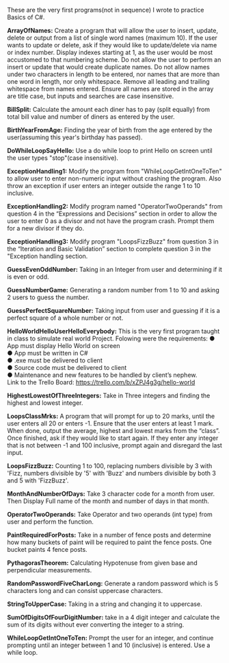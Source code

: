These are the very first programs(not in sequence) I wrote to practice Basics of C#.


**ArrayOfNames:**
Create a program that will allow the user to insert, update, delete or output from a list of single word names (maximum 10). If the user wants to update or delete, ask if they would like to update/delete via name or index number. Display indexes starting at 1, as the user would be most accustomed to that numbering scheme. Do not allow the user to perform an insert or update that would create duplicate names. Do not allow names under two characters in length to be entered, nor names that are more than one word in length, nor only whitespace. Remove all leading and trailing whitespace from names entered. Ensure all names are stored in the array are title case, but inputs and searches are case insensitive. <br/>


**BillSplit:**
Calculate the amount each diner has to pay (split equally) from total bill value and number of diners as entered by the user. <br/>


**BirthYearFromAge:**
Finding the year of birth from the age entered by the user(assuming this year's birthday has passed). <br/>

**DoWhileLoopSayHello:**
Use a do while loop to print Hello on screen until the user types "stop"(case insensitive). <br/>


**ExceptionHandling1:**
Modify the program from "WhileLoopGetIntOneToTen" to allow user to enter non-numeric input without crashing the program. Also throw an exception if user enters an integer outside the range 1 to 10 inclusive.<br/>


**ExceptionHandling2:**
Modify program named "OperatorTwoOperands" from question 4 in the “Expressions and Decisions” section in order to allow the user to enter 0 as a divisor and not have the program crash. Prompt them for a new divisor if they do.<br/>


**ExceptionHandling3:**
Modify program "LoopsFizzBuzz" from question 3 in the “Iteration and Basic Validation” section to complete question 3 in the "Exception handling section.<br/>


**GuessEvenOddNumber:**
Taking in an Integer from user and determining if it is even or odd. <br/>


**GuessNumberGame:**
Generating a random number from 1 to 10 and asking 2 users to guess the number. <br/>

**GuessPerfectSquareNumber:**
Taking input from user and guessing if it is a perfect square of a whole number or not. <br/>


**HelloWorldHelloUserHelloEverybody:**
This is the very first program taught in class to simulate real world Project. Folowing were the requirements:
● App must display Hello World on screen <br/>● App must be written in C# <br/>● .exe must be delivered to client <br/>● Source code must be delivered to client <br/>● Maintenance and new features to be handled by client’s nephew.<br/>
Link to the Trello Board: https://trello.com/b/xZPJ4g3g/hello-world <br/>



**HighestLowestOfThreeIntegers:**
Take in Three integers and finding the highest and lowest integer. <br/>



**LoopsClassMrks:**
A program that will prompt for up to 20 marks, until the user enters all 20 or enters -1. Ensure that the user enters at least 1 mark. When done, output the average, highest and lowest marks from the “class”. Once finished, ask if they would like to start again. If they enter any integer that is not between -1 and 100 inclusive, prompt again and disregard the last input.<br/>



**LoopsFizzBuzz:**
Counting 1 to 100, replacing numbers divisible by 3 with 'Fizz, numbers divisible by '5' with 'Buzz' and numbers divisible by both 3 and 5 with 'FizzBuzz'.<br/>



**MonthAndNumberOfDays:**
Take 3 character code for a month from user. Then Display Full name of the month and number of days in that month. <br/>



**OperatorTwoOperands:**
Take Operator and two operands (int type) from user and perform the function.<br/>



**PaintRequiredForPosts:**
Take in a number of fence posts and determine how many buckets of paint will be required to paint the fence posts. One bucket paints 4 fence posts.<br/>

**PythagorasTheorem:**
Calculating Hypotenuse from given base and perpendicular measurements.<br/>



**RandomPasswordFiveCharLong:**
Generate a random password which is 5 characters long and can consist uppercase characters. <br/>



**StringToUpperCase:**
Taking in a string and changing it to uppercase. <br/>



**SumOfDigitsOfFourDigitNumber:**
take in a 4 digit integer and calculate the sum of its digits without ever converting the integer to a string. <br/>

**WhileLoopGetIntOneToTen:**
Prompt the user for an integer, and continue prompting until an integer between 1 and 10 (inclusive) is entered. Use a while loop.<br/>
